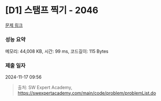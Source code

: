 # [D1] 스탬프 찍기 - 2046 

[문제 링크](https://swexpertacademy.com/main/code/problem/problemDetail.do?contestProbId=AV5QKdT6AyYDFAUq) 

### 성능 요약

메모리: 44,008 KB, 시간: 99 ms, 코드길이: 115 Bytes

### 제출 일자

2024-11-17 09:56



> 출처: SW Expert Academy, https://swexpertacademy.com/main/code/problem/problemList.do